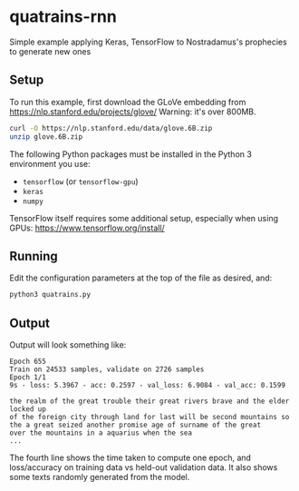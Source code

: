 # quatrains-rnn

Simple example applying Keras, TensorFlow to Nostradamus's prophecies to generate new ones

## Setup

To run this example, first download the GLoVe embedding from https://nlp.stanford.edu/projects/glove/ 
Warning: it's over 800MB.

```bash
curl -O https://nlp.stanford.edu/data/glove.6B.zip
unzip glove.6B.zip
```

The following Python packages must be installed in the Python 3 environment you use:

- `tensorflow` (or `tensorflow-gpu`)
- `keras`
- `numpy`

TensorFlow itself requires some additional setup, especially when using GPUs:
https://www.tensorflow.org/install/

## Running

Edit the configuration parameters at the top of the file as desired, and:

```bash
python3 quatrains.py
```

## Output

Output will look something like:

```
Epoch 655
Train on 24533 samples, validate on 2726 samples
Epoch 1/1
9s - loss: 5.3967 - acc: 0.2597 - val_loss: 6.9084 - val_acc: 0.1599

the realm of the great trouble their great rivers brave and the elder locked up
of the foreign city through land for last will be second mountains so
the a great seized another promise age of surname of the great
over the mountains in a aquarius when the sea
...
```

The fourth line shows the time taken to compute one epoch, and loss/accuracy on training data vs held-out 
validation data. It also shows some texts randomly generated from the model.
